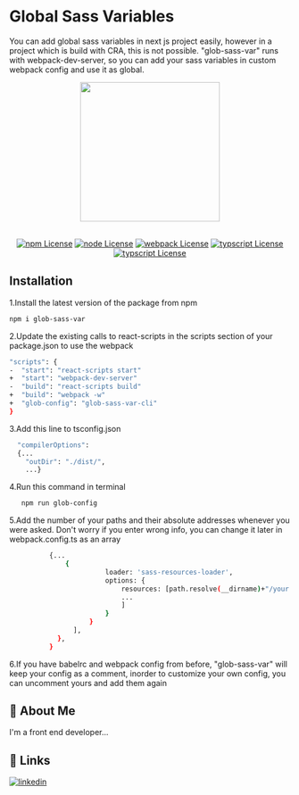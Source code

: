 # Global Sass Variables

You can add global sass variables in next js project easily, however in a project which is build with CRA, this is not possible. "glob-sass-var" runs with webpack-dev-server, so you can add your sass variables in custom webpack config and use it as global.

<div align="center">
    <img src="https://s27.picofile.com/file/8460212176/sassLogo.png" width="250" height="250">
<br>
<br>

[![npm License](https://img.shields.io/badge/npm-6.14.16-purple.svg)](https://www.npmjs.com/)
[![node License](https://img.shields.io/badge/node-14.19.0-yellow.svg)](https://nodejs.org/)
[![webpack License](https://img.shields.io/badge/webpack-5.75.0-blue.svg)](https://webpack.js.org/)
[![typscript License](https://img.shields.io/badge/typescript-4.9.4-green.svg)](https://webpack.js.org/)
[![typscript License](https://img.shields.io/badge/sass-1.58.3-red.svg)](https://sass-lang.com//)
</div>

## Installation

1.Install the latest version of the package from npm

```bash
npm i glob-sass-var
```
2.Update the existing calls to react-scripts in the scripts section of your package.json to use the webpack

```bash
"scripts": {
-  "start": "react-scripts start"
+  "start": "webpack-dev-server"
-  "build": "react-scripts build"
+  "build": "webpack -w"
+  "glob-config": "glob-sass-var-cli"
}
```
3.Add this line to tsconfig.json

```bash
  "compilerOptions":
  {...
    "outDir": "./dist/",
    ...}
```

4.Run this command in terminal
```bash
   npm run glob-config
```
5.Add the number of your paths and their absolute addresses whenever you were asked. Don't worry if you enter wrong info, you can change it later in webpack.config.ts as an array
```bash
          {...
              {
                        loader: 'sass-resources-loader',
                        options: {
                            resources: [path.resolve(__dirname)+"/your absolute path",
                            ...
                            ]
                        }
                    }
                ],
            },
          }
```
6.If you have babelrc and webpack config from before, "glob-sass-var" will keep your config as a comment, inorder to customize your own config, you can uncomment yours and add them again
## 🚀 About Me
I'm a front end developer...

## 🔗 Links
[![linkedin](https://img.shields.io/badge/linkedin-0A66C2?style=for-the-badge&logo=linkedin&logoColor=white)](https://www.linkedin.com/in/mehrnoosh-bahmani-9a3290132/)